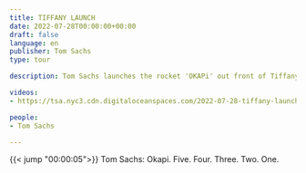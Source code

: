 ```yaml
---
title: TIFFANY LAUNCH
date: 2022-07-28T00:00:00+00:00
draft: false
language: en
publisher: Tom Sachs
type: tour

description: Tom Sachs launches the rocket 'OKAPi' out front of Tiffany & Co. in New York City.

videos:
- https://tsa.nyc3.cdn.digitaloceanspaces.com/2022-07-28-tiffany-launch.mp4

people:
- Tom Sachs

---
```


{{< jump "00:00:05">}} Tom Sachs: Okapi. Five. Four. Three. Two. One.
